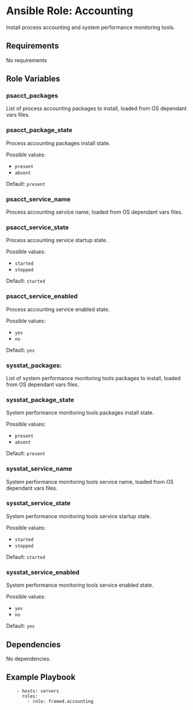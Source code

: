 # Ansible Role: Accounting

Install process accounting and system performance monitoring tools.

## Requirements

No requirements

## Role Variables

### psacct_packages

List of process accounting packages to install, loaded from OS dependant vars files.

### psacct_package_state

Process accounting packages install state.

Possible values:
- `present`
- `absent`

Default: `present`

### psacct_service_name

Process accounting service name, loaded from OS dependant vars files.

### psacct_service_state

Process accounting service startup state.

Possible values:
- `started`
- `stopped`

Default: `started`

### psacct_service_enabled

Process accounting service enabled state.

Possible values:
- `yes`
- `no`

Default: `yes`

### sysstat_packages:

List of system performance monitoring tools packages to install, loaded from OS dependant vars files.

### sysstat_package_state

System performance monitoring tools packages install state.

Possible values:
- `present`
- `absent`

Default: `present`

### sysstat_service_name

System performance monitoring tools service name, loaded from OS dependant vars files.

### sysstat_service_state

System performance monitoring tools service startup state.

Possible values:
- `started`
- `stopped`

Default: `started`

### sysstat_service_enabled

System performance monitoring tools service enabled state.

Possible values:
- `yes`
- `no`

Default: `yes`

## Dependencies

No dependencies.

## Example Playbook

```
    - hosts: servers
      roles:
        - role: framed.accounting
```
